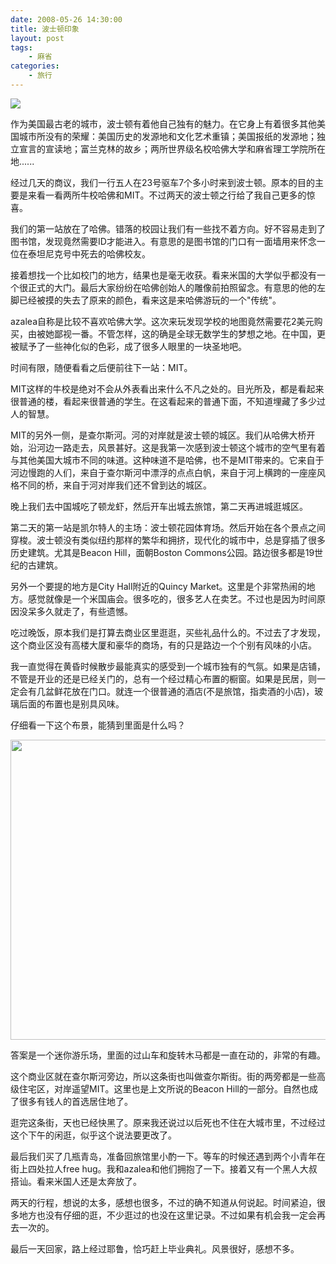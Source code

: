 ```yaml
---
date: 2008-05-26 14:30:00
title: 波士顿印象
layout: post
tags:
    - 麻省
categories:
    - 旅行
---
```

![](https://lh5.googleusercontent.com/--1FlgdQsEP0/SwAUVQ0TKAI/AAAAAAABIM8/yXfFPLO4FVk/s640/IMG_0168.JPG)

作为美国最古老的城市，波士顿有着他自己独有的魅力。在它身上有着很多其他美国城市所没有的荣耀：美国历史的发源地和文化艺术重镇；美国报纸的发源地；独立宣言的宣读地；富兰克林的故乡；两所世界级名校哈佛大学和麻省理工学院所在地......

经过几天的商议，我们一行五人在23号驱车7个多小时来到波士顿。原本的目的主要是来看一看两所牛校哈佛和MIT。不过两天的波士顿之行给了我自己更多的惊喜。

我们的第一站放在了哈佛。错落的校园让我们有一些找不着方向。好不容易走到了图书馆，发现竟然需要ID才能进入。有意思的是图书馆的门口有一面墙用来怀念一位在泰坦尼克号中死去的哈佛校友。

接着想找一个比如校门的地方，结果也是毫无收获。看来米国的大学似乎都没有一个很正式的大门。最后大家纷纷在哈佛创始人的雕像前拍照留念。有意思的他的左脚已经被摸的失去了原来的颜色，看来这是来哈佛游玩的一个"传统"。

azalea自称是比较不喜欢哈佛大学。这次来玩发现学校的地图竟然需要花2美元购买，由被她鄙视一番。不管怎样，这的确是全球无数学生的梦想之地。在中国，更被赋予了一些神化似的色彩，成了很多人眼里的一块圣地吧。

时间有限，随便看看之后便前往下一站：MIT。

MIT这样的牛校是绝对不会从外表看出来什么不凡之处的。目光所及，都是看起来很普通的楼，看起来很普通的学生。在这看起来的普通下面，不知道埋藏了多少过人的智慧。

MIT的另外一侧，是查尔斯河。河的对岸就是波士顿的城区。我们从哈佛大桥开始，沿河边一路走去，风景甚好。这是我第一次感到波士顿这个城市的空气里有着与其他美国大城市不同的味道。这种味道不是哈佛，也不是MIT带来的。它来自于河边慢跑的人们，来自于查尔斯河中漂浮的点点白帆，来自于河上横跨的一座座风格不同的桥，来自于河对岸我们还不曾到达的城区。

晚上我们去中国城吃了顿龙虾，然后开车出城去旅馆，第二天再进城逛城区。

第二天的第一站是凯尔特人的主场：波士顿花园体育场。然后开始在各个景点之间穿梭。波士顿没有类似纽约那样的繁华和拥挤，现代化的城市中，总是穿插了很多历史建筑。尤其是Beacon Hill，面朝Boston Commons公园。路边很多都是19世纪的古建筑。

另外一个要提的地方是City Hall附近的Quincy Market。这里是个非常热闹的地方。感觉就像是一个米国庙会。很多吃的，很多艺人在卖艺。不过也是因为时间原因没呆多久就走了，有些遗憾。

吃过晚饭，原本我们是打算去商业区里逛逛，买些礼品什么的。不过去了才发现，这个商业区没有高楼大厦和豪华的商场，有的只是路边一个个别有风味的小店。

我一直觉得在黄昏时候散步最能真实的感受到一个城市独有的气氛。如果是店铺，不管是开业的还是已经关门的，总有一个经过精心布置的橱窗。如果是民居，则一定会有几盆鲜花放在门口。就连一个很普通的酒店(不是旅馆，指卖酒的小店)，玻璃后面的布置也是别具风味。

仔细看一下这个布景，能猜到里面是什么吗？

<img alt="" src="https://lh3.googleusercontent.com/-yGpBUpqwRN0/Tvwh7o4cU_I/AAAAAAABimo/qSbvaKaUgFE/s800/winehouse1.jpeg" class="alignnone" width="640" height="480" />

答案是一个迷你游乐场，里面的过山车和旋转木马都是一直在动的，非常的有趣。

这个商业区就在查尔斯河旁边，所以这条街也叫做查尔斯街。街的两旁都是一些高级住宅区，对岸遥望MIT。这里也是上文所说的Beacon Hill的一部分。自然也成了很多有钱人的首选居住地了。

逛完这条街，天也已经快黑了。原来我还说过以后死也不住在大城市里，不过经过这个下午的闲逛，似乎这个说法要更改了。

最后我们买了几瓶青岛，准备回旅馆里小酌一下。等车的时候还遇到两个小青年在街上四处拉人free hug。我和azalea和他们拥抱了一下。接着又有一个黑人大叔搭讪。看来米国人还是太奔放了。

两天的行程，想说的太多，感想也很多，不过的确不知道从何说起。时间紧迫，很多地方也没有仔细的逛，不少逛过的也没在这里记录。不过如果有机会我一定会再去一次的。

最后一天回家，路上经过耶鲁，恰巧赶上毕业典礼。风景很好，感想不多。
